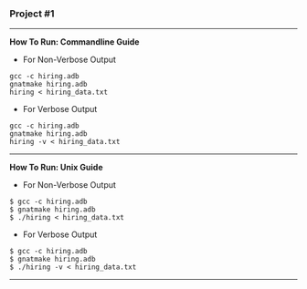 ### Project #1

* * *

**How To Run: Commandline Guide**

* For Non-Verbose Output
```
gcc -c hiring.adb
gnatmake hiring.adb
hiring < hiring_data.txt
```

* For Verbose Output
```
gcc -c hiring.adb
gnatmake hiring.adb
hiring -v < hiring_data.txt
```

* * *

**How To Run: Unix Guide**
* For Non-Verbose Output
```
$ gcc -c hiring.adb
$ gnatmake hiring.adb
$ ./hiring < hiring_data.txt
```

* For Verbose Output
```
$ gcc -c hiring.adb
$ gnatmake hiring.adb
$ ./hiring -v < hiring_data.txt
```

* * *
